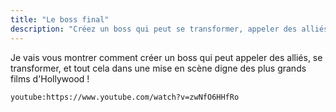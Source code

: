 ```yaml
---
title: "Le boss final"
description: "Créez un boss qui peut se transformer, appeler des alliés, tout cela avec une mise en scène et une scène de fuite !"
---
```


Je vais vous montrer comment créer un boss qui peut appeler des alliés, se transformer, et tout cela dans une mise en scène digne des plus grands films d'Hollywood !

`youtube:https://www.youtube.com/watch?v=zwNfO6HHfRo`
